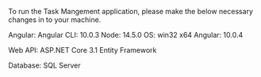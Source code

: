 To run the Task Mangement application, please make the below necessary changes in to your machine.

Angular:
Angular CLI: 10.0.3
Node: 14.5.0
OS: win32 x64
Angular: 10.0.4

Web API:
ASP.NET Core 3.1
Entity Framework

Database:
SQL Server


